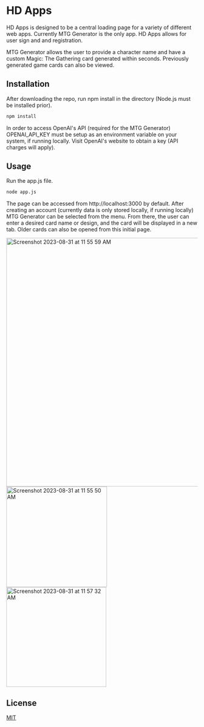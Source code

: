 # HD Apps

HD Apps is designed to be a central loading page for a variety of different web apps. Currently MTG Generator is the only app. HD Apps allows for user sign and and registration. 

MTG Generator allows the user to provide a character name and have a custom Magic: The Gathering card generated within seconds. Previously generated game cards can also be viewed.

## Installation

After downloading the repo, run npm install in the directory (Node.js must be installed prior).

```bash
npm install
```
In order to access OpenAI's API (required for the MTG Generator) OPENAI_API_KEY must be setup as an environment variable on your system, if running locally. Visit OpenAI's website to obtain a key (API charges will apply).


## Usage

Run the app.js file.

```bash
node app.js
```

The page can be accessed from http://localhost:3000 by default. After creating an account (currently data is only stored locally, if running locally) MTG Generator can be selected from the menu. From there, the user can enter a desired card name or design, and the card will be displayed in a new tab. Older cards can also be opened from this initial page.

<img width="655" alt="Screenshot 2023-08-31 at 11 55 59 AM" src="https://github.com/halfdreamt/HDApps/assets/31080937/67426a18-fbba-476c-86ad-cc312a2f09d2">

</br>

<img width="265" alt="Screenshot 2023-08-31 at 11 55 50 AM" src="https://github.com/halfdreamt/HDApps/assets/31080937/a615e907-ef61-4894-9223-53c13d2aa91c">

</br>

<img width="263" alt="Screenshot 2023-08-31 at 11 57 32 AM" src="https://github.com/halfdreamt/HDApps/assets/31080937/a9db95f3-e793-42c7-8573-ba8276b743d0">



## License

[MIT](https://choosealicense.com/licenses/mit/)
